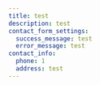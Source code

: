 ```yaml
---
title: test
description: test
contact_form_settings:
  success_message: test
  error_message: test
contact_info:
  phone: 1
  address: test
---
```

